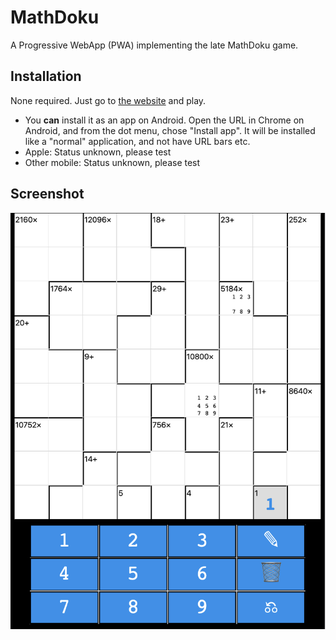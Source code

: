# MathDoku
A Progressive WebApp (PWA) implementing the late MathDoku game.

## Installation
None required. Just go to [the website](https://magnusm.uber.space/mathdoku/) and play.
- You __can__ install it as an app on Android. Open the URL in Chrome on Android, and from the dot menu, chose "Install app". It will be installed like a "normal" application, and not have URL bars etc.
- Apple: Status unknown, please test
- Other mobile: Status unknown, please test

## Screenshot
![Screenshot](./img/screenshot.png)